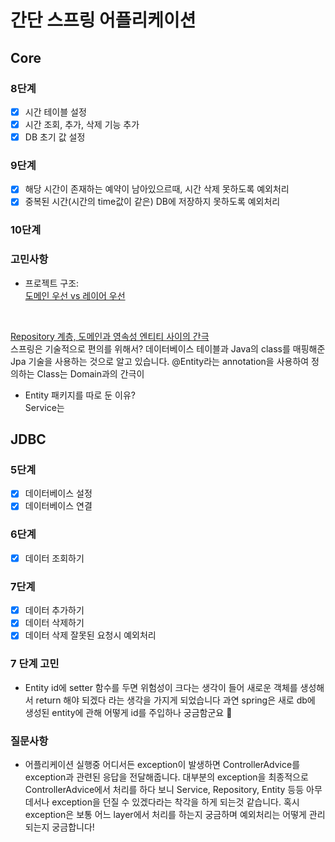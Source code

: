 # 간단 스프링 어플리케이션

## Core
### 8단계
- [x] 시간 테이블 설정
- [x] 시간 조회, 추가, 삭제 기능 추가
- [x] DB 초기 값 설정
### 9단계
- [x] 해당 시간이 존재하는 예약이 남아있으르때, 시간 삭제 못하도록 예외처리
- [x] 중복된 시간(시간의 time값이 같은) DB에 저장하지 못하도록 예외처리 
### 10단계

### 고민사항
- 프로젝트 구조:<br/>
[도메인 우선 vs 레이어 우선](https://codewithandrea.com/articles/flutter-project-structure/)
<br/>


[Repository 계층, 도메인과 영속성 엔티티 사이의 간극](https://kokodakadokok.tistory.com/entry/Repository-%EA%B3%84%EC%B8%B5-%EB%8F%84%EB%A9%94%EC%9D%B8%EA%B3%BC-%EC%97%94%ED%8B%B0%ED%8B%B0-%EC%82%AC%EC%9D%B4%EC%9D%98-%EA%B0%84%EA%B7%B9-%EB%A7%A4%EA%BE%B8%EA%B8%B0)
<br/>
스프링은 기술적으로 편의를 위해서? 
데이터베이스 테이블과 Java의 class를 매핑해준 Jpa 기술을 사용하는 것으로 알고 있습니다.
@Entity라는 annotation을 사용하여 정의하는 Class는 Domain과의 간극이 

- Entity 패키지를 따로 둔 이유? <br/>
Service는 


## JDBC
### 5단계
- [x] 데이터베이스 설정
- [x] 데이터베이스 연결

### 6단계
- [x] 데이터 조회하기

### 7단계
- [x] 데이터 추가하기
- [x] 데이터 삭제하기
- [x] 데이터 삭제 잘못된 요청시 예외처리

### 7 단계 고민
- Entity id에 setter 함수를 두면 위험성이 크다는 생각이 들어 새로운 객체를 생성해서 return 해야 되겠다 라는 생각을 가지게 되었습니다
   과연 spring은 새로 db에 생성된 entity에 관해 어떻게 id를 주입하나 궁금함군요 🤔

### 질문사항
- 어플리케이션 실행중 어디서든 exception이 발생하면 ControllerAdvice를 exception과 관련된 응답을 전달해줍니다. 
  대부분의 exception을 최종적으로 ControllerAdvice에서 처리를 하다 보니 Service, Repository, Entity 등등 아무데서나 exception을
  던질 수 있겠다라는 착각을 하게 되는것 같습니다. 혹시 exception은 보통 어느 layer에서 처리를 하는지 궁금하며 예외처리는 어떻게 관리
  되는지 궁금합니다!

